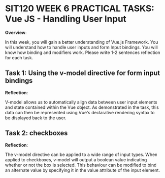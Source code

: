 # SIT120 WEEK 6 PRACTICAL TASKS: Vue JS - Handling User Input

**Overview**:

In this week, you will gain a better understanding of Vue.js Framework. You will understand how to handle user inputs and form Input bindings. You will know how binding and modifiers work. Please write 1-2 sentences reflection for each task.

## Task 1: Using the v-model directive for form input bindings

**Reflection**:

V-model allows us to automatically align data between user input elements and state contained within the Vue object. As demonstrated in the task, this data
can then be represented using Vue's declarative rendering syntax to be displayed back to the user.

## Task 2: checkboxes

**Reflection**:

The v-model directive can be applied to a wide range of input types. When applied to checkboxes, v-model will output a boolean value indicating whether or not the
box is selected. This behaviour can be modified to bind an alternate value by
specifying it in the value attribute of the input element.
